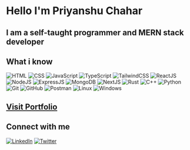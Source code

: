 # Hello I'm Priyanshu Chahar
## I am a self-taught programmer and MERN stack developer

## What i know
![HTML](https://skillicons.dev/icons?i=html)
![CSS](https://skillicons.dev/icons?i=css)
![JavaScript](https://skillicons.dev/icons?i=javascript)
![TypeScript](https://skillicons.dev/icons?i=typescript)
![TailwindCSS](https://skillicons.dev/icons?i=tailwind)
![ReactJS](https://skillicons.dev/icons?i=react)
![NodeJS](https://skillicons.dev/icons?i=nodejs)
![ExpressJS](https://skillicons.dev/icons?i=express)
![MongoDB](https://skillicons.dev/icons?i=mongodb)
![NextJS](https://skillicons.dev/icons?i=nextjs)
![Rust](https://skillicons.dev/icons?i=rust)
![C++](https://skillicons.dev/icons?i=cpp)
![Python](https://skillicons.dev/icons?i=python)
![Git](https://skillicons.dev/icons?i=git)
![GitHub](https://skillicons.dev/icons?i=github)
![Postman](https://skillicons.dev/icons?i=postman)
![Linux](https://skillicons.dev/icons?i=linux)
![Windows](https://skillicons.dev/icons?i=windows)

## [Visit Portfolio](https://priyanshuchahar.vercel.app)

## Connect with me
[![LinkedIn](https://img.shields.io/badge/LinkedIn-0077B5?style=for-the-badge&logo=linkedin&logoColor=white)](https://www.linkedin.com/in/priyannxhuu)
[![Twitter](https://img.shields.io/badge/Twitter-%231DA1F2.svg?style=for-the-badge&logo=x&logoColor=white)](https://twitter.com/Priyannxhuu)
